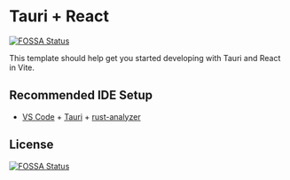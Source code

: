 # Tauri + React
[![FOSSA Status](https://app.fossa.com/api/projects/git%2Bgithub.com%2FMaxNomad%2Fvd-tauri.svg?type=shield)](https://app.fossa.com/projects/git%2Bgithub.com%2FMaxNomad%2Fvd-tauri?ref=badge_shield)


This template should help get you started developing with Tauri and React in Vite.

## Recommended IDE Setup

- [VS Code](https://code.visualstudio.com/) + [Tauri](https://marketplace.visualstudio.com/items?itemName=tauri-apps.tauri-vscode) + [rust-analyzer](https://marketplace.visualstudio.com/items?itemName=rust-lang.rust-analyzer)


## License
[![FOSSA Status](https://app.fossa.com/api/projects/git%2Bgithub.com%2FMaxNomad%2Fvd-tauri.svg?type=large)](https://app.fossa.com/projects/git%2Bgithub.com%2FMaxNomad%2Fvd-tauri?ref=badge_large)